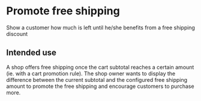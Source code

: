 # Promote free shipping

Show a customer how much is left until he/she benefits from a free shipping discount

## Intended use

A shop offers free shipping once the cart subtotal reaches a certain amount (ie. with a cart promotion rule). The shop owner wants to display the difference between the current subtotal and the configured free shipping amount to promote the free shipping and encourage customers to purchase more.
